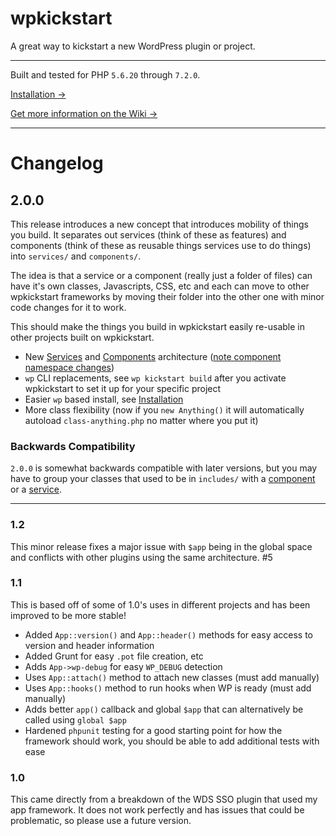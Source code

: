 # wpkickstart

A great way to kickstart a new WordPress plugin or project.

_________

Built and tested for PHP `5.6.20` through `7.2.0`.

[Installation &rarr;](https://github.com/aubreypwd/wpkickstart/wiki/Installation)

[Get more information on the Wiki &rarr;](https://github.com/aubreypwd/wpkickstart/wiki)

_______________

# Changelog

## 2.0.0

This release introduces a new concept that introduces mobility of things you build. It separates out services (think of these as features) and components (think of these as reusable things services use to do things) into `services/` and `components/`. 

The idea is that a service or a component (really just a folder of files) can have it's own classes, Javascripts, CSS, etc and each can move to other wpkickstart frameworks by moving their folder into the other one with minor code changes for it to work.

This should make the things you build in wpkickstart easily re-usable in other projects built on wpkickstart.

- New [Services](/services/) and [Components](/components/) architecture ([note component namespace changes](/components/))
- `wp` CLI replacements, see `wp kickstart build` after you activate wpkickstart to set it up for your specific project
- Easier `wp` based install, see [Installation](https://github.com/aubreypwd/wpkickstart/wiki/Installation)
- More class flexibility (now if you `new Anything()` it will automatically autoload `class-anything.php` no matter where you put it)

### Backwards Compatibility

`2.0.0` is somewhat backwards compatible with later versions, but you may have to group your classes that used to be in `includes/` with a [component](https://github.com/aubreypwd/wpkickstart/wiki/Components) or a [service](https://github.com/aubreypwd/wpkickstart/wiki/Services).

______________________

### 1.2

This minor release fixes a major issue with `$app` being in the global space and conflicts with other plugins using the same architecture. #5

### 1.1

This is based off of some of 1.0's uses in different projects and has been improved to be more stable!

- Added `App::version()` and `App::header()` methods for easy access to version and header information
- Added Grunt for easy `.pot` file creation, etc
- Adds `App->wp-debug` for easy `WP_DEBUG` detection
- Uses `App::attach()` method to attach new classes (must add manually)
- Uses `App::hooks()` method to run hooks when WP is ready (must add manually)
- Adds better `app()` callback and global `$app` that can alternatively be called using `global $app`
- Hardened `phpunit` testing for a good starting point for how the framework should work, you should be able to add additional tests with ease

### 1.0

This came directly from a breakdown of the WDS SSO plugin that used my app framework. It does not work perfectly and has issues that could be problematic, so please use a future version.
